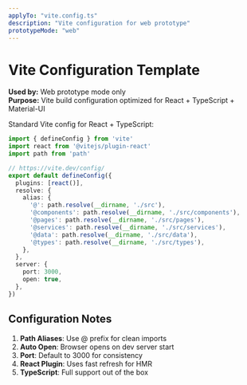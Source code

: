```yaml
---
applyTo: "vite.config.ts"
description: "Vite configuration for web prototype"
prototypeMode: "web"
---
```


# Vite Configuration Template
**Used by:** Web prototype mode only  
**Purpose:** Vite build configuration optimized for React + TypeScript + Material-UI

Standard Vite config for React + TypeScript:

```typescript
import { defineConfig } from 'vite'
import react from '@vitejs/plugin-react'
import path from 'path'

// https://vite.dev/config/
export default defineConfig({
  plugins: [react()],
  resolve: {
    alias: {
      '@': path.resolve(__dirname, './src'),
      '@components': path.resolve(__dirname, './src/components'),
      '@pages': path.resolve(__dirname, './src/pages'),
      '@services': path.resolve(__dirname, './src/services'),
      '@data': path.resolve(__dirname, './src/data'),
      '@types': path.resolve(__dirname, './src/types'),
    },
  },
  server: {
    port: 3000,
    open: true,
  },
})
```

## Configuration Notes

1. **Path Aliases**: Use @ prefix for clean imports
2. **Auto Open**: Browser opens on dev server start
3. **Port**: Default to 3000 for consistency
4. **React Plugin**: Uses fast refresh for HMR
5. **TypeScript**: Full support out of the box
